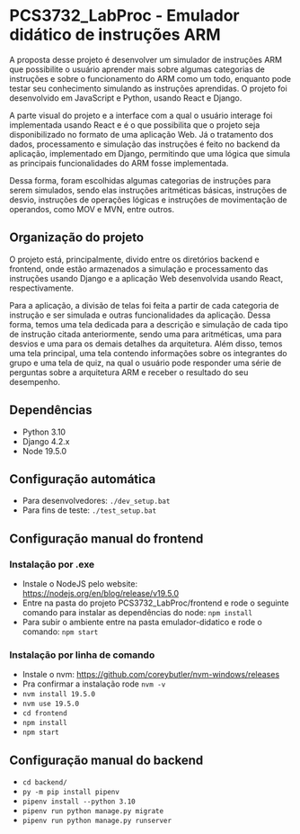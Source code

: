 ﻿# PCS3732_LabProc - Emulador didático de instruções ARM

A proposta desse projeto é desenvolver um simulador de instruções ARM que possibilite o usuário aprender mais sobre algumas categorias de instruções e sobre o funcionamento do ARM como um todo, enquanto pode testar seu conhecimento simulando as instruções aprendidas. O projeto foi desenvolvido em JavaScript e Python, usando React e Django.

A parte visual do projeto e a interface com a qual o usuário interage foi implementada usando React e é o que possibilita que o projeto seja disponibilizado no formato de uma aplicação Web. Já o tratamento dos dados, processamento e simulação das instruções é feito no backend da aplicação, implementado em Django, permitindo que uma lógica que simula as principais funcionalidades do ARM fosse implementada.

Dessa forma, foram escolhidas algumas categorias de instruções para serem simulados, sendo elas instruções aritméticas básicas, instruções de desvio, instruções de operações lógicas e instruções de movimentação de operandos, como MOV e MVN, entre outros.

## Organização do projeto

O projeto está, principalmente, divido entre os diretórios backend e frontend, onde estão armazenados a simulação e processamento das instruções usando Django e a aplicação Web desenvolvida usando React, respectivamente.

Para a aplicação, a divisão de telas foi feita a partir de cada categoria de instrução e ser simulada e outras funcionalidades da aplicação. Dessa forma, temos uma tela dedicada para a descrição e simulação de cada tipo de instrução citada anteriormente, sendo uma para aritméticas, uma para desvios e uma para os demais detalhes da arquitetura. Além disso, temos uma tela principal, uma tela contendo informações sobre os integrantes do grupo e uma tela de quiz, na qual o usuário pode responder uma série de perguntas sobre a arquitetura ARM e receber o resultado do seu desempenho.

## Dependências

-   Python 3.10
-   Django 4.2.x
-   Node 19.5.0

## Configuração automática

-   Para desenvolvedores: `./dev_setup.bat`
-   Para fins de teste: `./test_setup.bat`

## Configuração manual do frontend

### Instalação por .exe

-   Instale o NodeJS pelo website: https://nodejs.org/en/blog/release/v19.5.0
-   Entre na pasta do projeto PCS3732_LabProc/frontend e rode o seguinte comando para instalar as dependências do node: `npm install`
-   Para subir o ambiente entre na pasta emulador-didatico e rode o comando: `npm start`

### Instalação por linha de comando

-   Instale o nvm: https://github.com/coreybutler/nvm-windows/releases
-   Pra confirmar a instalação rode `nvm -v`
-   `nvm install 19.5.0`
-   `nvm use 19.5.0`
-   `cd frontend`
-   `npm install`
-   `npm start`

## Configuração manual do backend

-   `cd backend/`
-   `py -m pip install pipenv`
-   `pipenv install --python 3.10`
-   `pipenv run python manage.py migrate`
-   `pipenv run python manage.py runserver`
